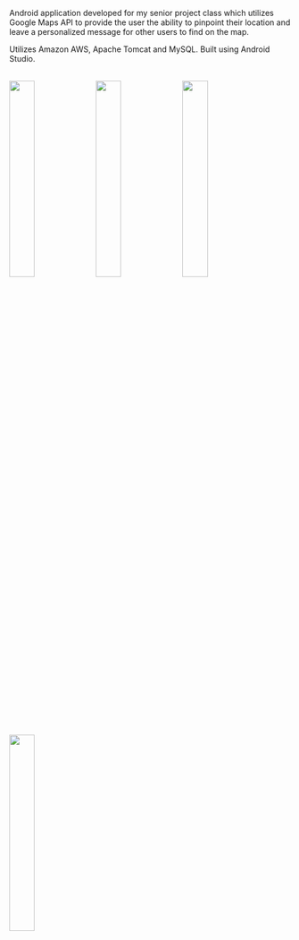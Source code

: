 
<p>Android application developed for my senior project class which utilizes Google Maps API to provide the user the ability to pinpoint their location and leave a personalized message for other users to find on the map. </p>
<p>Utilizes Amazon AWS, Apache Tomcat and MySQL. Built using Android Studio.</p>
<br>
<img src="https://cloud.githubusercontent.com/assets/9761736/8026664/74a39d5e-0d34-11e5-8ee3-213105e5cfc5.jpg" width="30%">
<img src="https://cloud.githubusercontent.com/assets/9761736/8026661/7489f0ac-0d34-11e5-860a-9ceabfe4c6f1.jpg" width="30%">
<img src="https://cloud.githubusercontent.com/assets/9761736/8026662/749aa988-0d34-11e5-8512-48103694439b.jpg" width="30%">
<img src="https://cloud.githubusercontent.com/assets/9761736/8026663/74a1f63e-0d34-11e5-9ba3-599a0e38f75d.jpg" width="30%">
